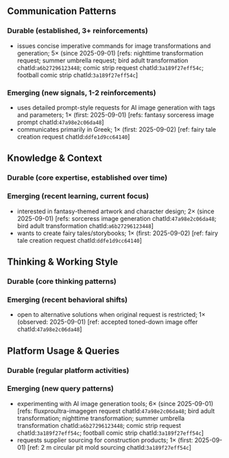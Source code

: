 ## Communication Patterns
### Durable (established, 3+ reinforcements)
- issues concise imperative commands for image transformations and generation; 5× (since 2025-09-01) [refs: nighttime transformation request; summer umbrella request; bird adult transformation chatId:`a6b27296123448`; comic strip request chatId:`3a189f27eff54c`; football comic strip chatId:`3a189f27eff54c`]

### Emerging (new signals, 1-2 reinforcements)
- uses detailed prompt-style requests for AI image generation with tags and parameters; 1× (first: 2025-09-01) [refs: fantasy sorceress image prompt chatId:`47a98e2c06da48`]
- communicates primarily in Greek; 1× (first: 2025-09-02) [ref: fairy tale creation request chatId:`ddfe1d9cc64140`]

## Knowledge & Context
### Durable (core expertise, established over time)

### Emerging (recent learning, current focus)
- interested in fantasy-themed artwork and character design; 2× (since 2025-09-01) [refs: sorceress image generation chatId:`47a98e2c06da48`; bird adult transformation chatId:`a6b27296123448`]
- wants to create fairy tales/storybooks; 1× (first: 2025-09-02) [ref: fairy tale creation request chatId:`ddfe1d9cc64140`]

## Thinking & Working Style
### Durable (core thinking patterns)

### Emerging (recent behavioral shifts)
- open to alternative solutions when original request is restricted; 1× (observed: 2025-09-01) [ref: accepted toned-down image offer chatId:`47a98e2c06da48`]

## Platform Usage & Queries
### Durable (regular platform activities)

### Emerging (new query patterns)
- experimenting with AI image generation tools; 6× (since 2025-09-01) [refs: fluxproultra-imagegen request chatId:`47a98e2c06da48`; bird adult transformation; nighttime transformation; summer umbrella transformation chatId:`a6b27296123448`; comic strip request chatId:`3a189f27eff54c`; football comic strip chatId:`3a189f27eff54c`]
- requests supplier sourcing for construction products; 1× (first: 2025-09-01) [ref: 2 m circular pit mold sourcing chatId:`3a189f27eff54c`]